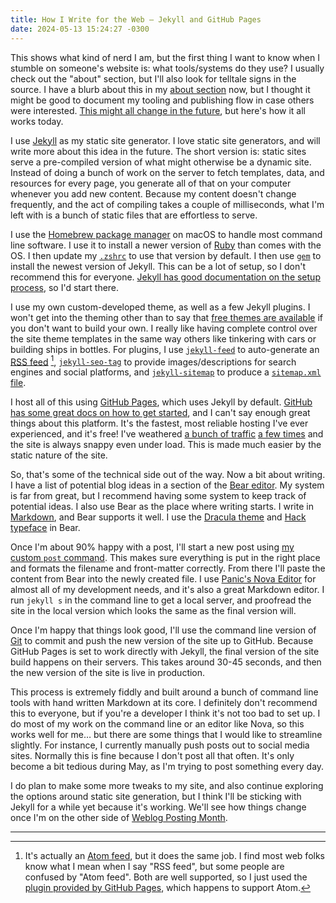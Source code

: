 ```yaml
---
title: How I Write for the Web — Jekyll and GitHub Pages
date: 2024-05-13 15:24:27 -0300
---
```


This shows what kind of nerd I am, but the first thing I want to know when I stumble on someone's website is: what tools/systems do they use? I usually check out the "about" section, but I'll also look for telltale signs in the source. I have a blurb about this in my [about section](https://anderegg.ca/about/) now, but I thought it might be good to document my tooling and publishing flow in case others were interested. [This might all change in the future](https://anderegg.ca/2024/02/18/some-thoughts-on-jekyll), but here's how it all works today.

I use [Jekyll](https://jekyllrb.com/) as my static site generator. I love static site generators, and will write more about this idea in the future. The short version is: static sites serve a pre-compiled version of what might otherwise be a dynamic site. Instead of doing a bunch of work on the server to fetch templates, data, and resources for every page, you generate all of that on your computer whenever you add new content. Because my content doesn't change frequently, and the act of compiling takes a couple of milliseconds, what I'm left with is a bunch of static files that are effortless to serve.

I use the [Homebrew package manager](https://brew.sh/) on macOS to handle most command line software. I use it to install a newer version of [Ruby](https://www.ruby-lang.org/en/) than comes with the OS. I then update my [`.zshrc`](https://github.com/gavinanderegg/dotFiles/blob/master/.zshrc) to use that version by default. I then use [`gem`](https://guides.rubygems.org/rubygems-basics/) to install the newest version of Jekyll. This can be a lot of setup, so I don't recommend this for everyone. [Jekyll has good documentation on the setup process](https://jekyllrb.com/docs/installation/), so I'd start there.

I use my own custom-developed theme, as well as a few Jekyll plugins. I won't get into the theming other than to say that [free themes are available](https://jekyllrb.com/docs/themes/) if you don't want to build your own. I really like having complete control over the site theme templates in the same way others like tinkering with cars or building ships in bottles. For plugins, I use [`jekyll-feed`](https://rubygems.org/gems/jekyll-feed) to auto-generate an [RSS feed](https://en.wikipedia.org/wiki/RSS) [^1], [`jekyll-seo-tag`](https://rubygems.org/gems/jekyll-seo-tag) to provide images/descriptions for search engines and social platforms, and [`jekyll-sitemap`](https://rubygems.org/gems/jekyll-sitemap) to produce a [`sitemap.xml` file](https://en.wikipedia.org/wiki/Sitemaps).

I host all of this using [GitHub Pages](https://pages.github.com/), which uses Jekyll by default. [GitHub has some great docs on how to get started](https://docs.github.com/en/pages/setting-up-a-github-pages-site-with-jekyll/about-github-pages-and-jekyll), and I can't say enough great things about this platform. It's the fastest, most reliable hosting I've ever experienced, and it's free! I've weathered [a bunch of traffic](https://anderegg.ca/2023/02/08/hacker-news-sent-some-traffic) [a few times](https://anderegg.ca/2024/01/03/just-write-you-dolt#fn:1) and the site is always snappy even under load. This is made much easier by the static nature of the site.

So, that's some of the technical side out of the way. Now a bit about writing. I have a list of potential blog ideas in a section of the [Bear editor](https://bear.app/). My system is far from great, but I recommend having some system to keep track of potential ideas. I also use Bear as the place where writing starts. I write in [Markdown](https://daringfireball.net/projects/markdown/), and Bear supports it well. I use the [Dracula theme](https://draculatheme.com/bear) and [Hack typeface](https://github.com/source-foundry/Hack) in Bear.

Once I'm about 90% happy with a post, I'll start a new post using [my custom `post` command](https://github.com/gavinanderegg/gavinanderegg.github.io/blob/master/post). This makes sure everything is put in the right place and formats the filename and front-matter correctly. From there I'll paste the content from Bear into the newly created file. I use [Panic's Nova Editor](https://www.google.com/search?client=safari&rls=en&q=panic+nova&ie=UTF-8&oe=UTF-8) for almost all of my development needs, and it's also a great Markdown editor. I run `jekyll s` in the command line to get a local server, and proofread the site in the local version which looks the same as the final version will.

Once I'm happy that things look good, I'll use the command line version of [Git](https://git-scm.com/) to commit and push the new version of the site up to GitHub. Because GitHub Pages is set to work directly with Jekyll, the final version of the site build happens on their servers. This takes around 30-45 seconds, and then the new version of the site is live in production.

This process is extremely fiddly and built around a bunch of command line tools with hand written Markdown at its core. I definitely don't recommend this to everyone, but if you're a developer I think it's not too bad to set up. I do most of my work on the command line or an editor like Nova, so this works well for me… but there are some things that I would like to streamline slightly. For instance, I currently manually push posts out to social media sites. Normally this is fine because I don't post all that often. It's only become a bit tedious during May, as I'm trying to post something every day.

I do plan to make some more tweaks to my site, and also continue exploring the options around static site generation, but I think I'll be sticking with Jekyll for a while yet because it's working. We'll see how things change once I'm on the other side of [Weblog Posting Month](https://anderegg.ca/2024/05/02/weblog-posting-month-2024).

---

[^1]: It's actually an [Atom feed](https://en.wikipedia.org/wiki/Atom_(web_standard)), but it does the same job. I find most web folks know what I mean when I say "RSS feed", but some people are confused by "Atom feed". Both are well supported, so I just used the [plugin provided by GitHub Pages](https://pages.github.com/versions/), which happens to support Atom.
